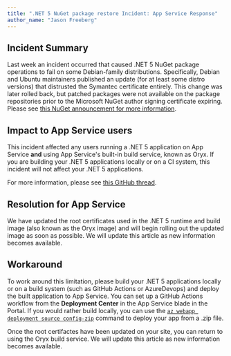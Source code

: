 ```yaml
---
title: ".NET 5 NuGet package restore Incident: App Service Response"
author_name: "Jason Freeberg"
---
```


## Incident Summary

Last week an incident occurred that caused .NET 5 NuGet package operations to fail on some Debian-family distributions. Specifically, Debian and Ubuntu maintainers published an update (for at least some distro versions) that distrusted the Symantec certificate entirely. This change was later rolled back, but patched packages were not available on the package repositories prior to the Microsoft NuGet author signing certificate expiring. Please see [this NuGet announcement for more information](https://github.com/NuGet/Announcements/issues/49).

## Impact to App Service users

This incident affected any users running a .NET 5 application on App Service **and** using App Service's built-in build service, known as Oryx. If you are building your .NET 5 applications locally or on a CI system, this incident will not affect your .NET 5 applications.

For more information, please see [this GitHub thread](https://github.com/NuGet/Home/issues/10491#issuecomment-772867958).

## Resolution for App Service

We have updated the root certificates used in the .NET 5 runtime and build image (also known as the Oryx image) and will begin rolling out the updated image as soon as possible. We will update this article as new information becomes available.

## Workaround

To work around this limitation, please build your .NET 5 applications locally or on a build system (such as GitHub Actions or AzureDevops) and deploy the built application to App Service. You can set up a GitHub Actions workflow from the **Deployment Center** in the App Service blade in the Portal. If you would rather build locally, you can use the [`az webapp deployment source config-zip`](https://docs.microsoft.com/azure/app-service/deploy-zip#deploy-zip-file-with-azure-cli) command to deploy your app from a .zip file.

Once the root certifactes have been updated on your site, you can return to using the Oryx build service. We will update this article as new information becomes available.

